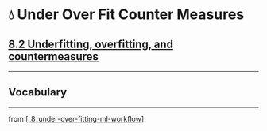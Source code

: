 # 💧 Under Over Fit Counter Measures

## [**8.2** Underfitting, overfitting, and countermeasures](https://livebook.manning.com/book/deep-learning-with-javascript/chapter-8/28)

---

## **Vocabulary**

---
from [[_8_under-over-fitting-ml-workflow]]

[//begin]: # "Autogenerated link references for markdown compatibility"
[_8_under-over-fitting-ml-workflow]: ../_8_under-over-fitting-ml-workflow.md "💧 Under Over Fitting ML Workflow"
[//end]: # "Autogenerated link references"
